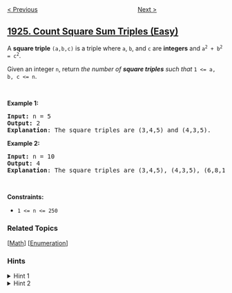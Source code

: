 <!--|This file generated by command(leetcode description); DO NOT EDIT.    |-->
<!--+----------------------------------------------------------------------+-->
<!--|@author    awesee <openset.wang@gmail.com>                           |-->
<!--|@link      https://github.com/awesee                                 |-->
<!--|@home      https://github.com/awesee/leetcode                        |-->
<!--+----------------------------------------------------------------------+-->

[< Previous](../erect-the-fence-ii "Erect the Fence II")
　　　　　　　　　　　　　　　　
[Next >](../nearest-exit-from-entrance-in-maze "Nearest Exit from Entrance in Maze")

## [1925. Count Square Sum Triples (Easy)](https://leetcode.com/problems/count-square-sum-triples "统计平方和三元组的数目")

<p>A <strong>square triple</strong> <code>(a,b,c)</code> is a triple where <code>a</code>, <code>b</code>, and <code>c</code> are <strong>integers</strong> and <code>a<sup>2</sup> + b<sup>2</sup> = c<sup>2</sup></code>.</p>

<p>Given an integer <code>n</code>, return <em>the number of <strong>square triples</strong> such that </em><code>1 &lt;= a, b, c &lt;= n</code>.</p>

<p>&nbsp;</p>
<p><strong>Example 1:</strong></p>

<pre>
<strong>Input:</strong> n = 5
<strong>Output:</strong> 2
<strong>Explanation</strong>: The square triples are (3,4,5) and (4,3,5).
</pre>

<p><strong>Example 2:</strong></p>

<pre>
<strong>Input:</strong> n = 10
<strong>Output:</strong> 4
<strong>Explanation</strong>: The square triples are (3,4,5), (4,3,5), (6,8,10), and (8,6,10).
</pre>

<p>&nbsp;</p>
<p><strong>Constraints:</strong></p>

<ul>
	<li><code>1 &lt;= n &lt;= 250</code></li>
</ul>

### Related Topics
  [[Math](../../tag/math/README.md)]
  [[Enumeration](../../tag/enumeration/README.md)]

### Hints
<details>
<summary>Hint 1</summary>
Iterate over all possible pairs (a,b) and check that the square root of a * a + b * b is an integers less than or equal n
</details>

<details>
<summary>Hint 2</summary>
You can check that the square root of an integer is an integer using binary seach or a builtin function like sqrt
</details>
